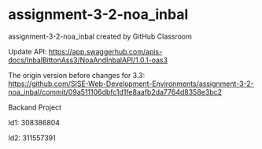 # assignment-3-2-noa_inbal
assignment-3-2-noa_inbal created by GitHub Classroom

Update API:
https://app.swaggerhub.com/apis-docs/InbalBittonAss3/NoaAndInbalAPI/1.0.1-oas3

The origin version before changes for 3.3:  
https://github.com/SISE-Web-Development-Environments/assignment-3-2-noa_inbal/commit/09a511106dbfc1d1fe8aafb2da7764d8358e3bc2




Backand Project

Id1: 308386804

Id2: 311557391

